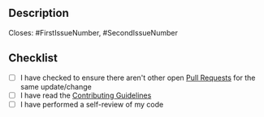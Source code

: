 ## Description

<!-- Please provide a description of your changes including numbers of any relevant issues -->

Closes: #FirstIssueNumber, #SecondIssueNumber

## Checklist

- [ ] I have checked to ensure there aren't other open [Pull Requests](../../../pulls) for the same update/change
- [ ] I have read the [Contributing Guidelines](../blob/main/docs/CONTRIBUTING.md)
- [ ] I have performed a self-review of my code
